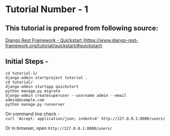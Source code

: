 # Tutorial Number - 1  

## This tutorial is prepared from following source:

[Django Rest Framework - Quickstart (https://www.django-rest-framework.org/tutorial/quickstart/#quickstart)](https://www.django-rest-framework.org/tutorial/quickstart/#quickstart)

## Initial Steps - 

`cd tutorial-1/`   
 `django-admin startproject tutorial .`   
 `cd tutorial/`  
 `django-admin startapp quickstart`  
 `python manage.py migrate`  
 `django-admin createsuperuser --username admin --email admin@example.com`  
 `python manage.py runserver`  


On command line check -   
`curl 'Accept: application/json; indent=4' http://127.0.0.1:8000/users/`  

Or in browser, open `http://127.0.0.1:8000/users/`